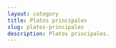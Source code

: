 ```yaml
---
layout: category
title: Platos principales
slug: platos-principales
description: Platos principales.
---
```

